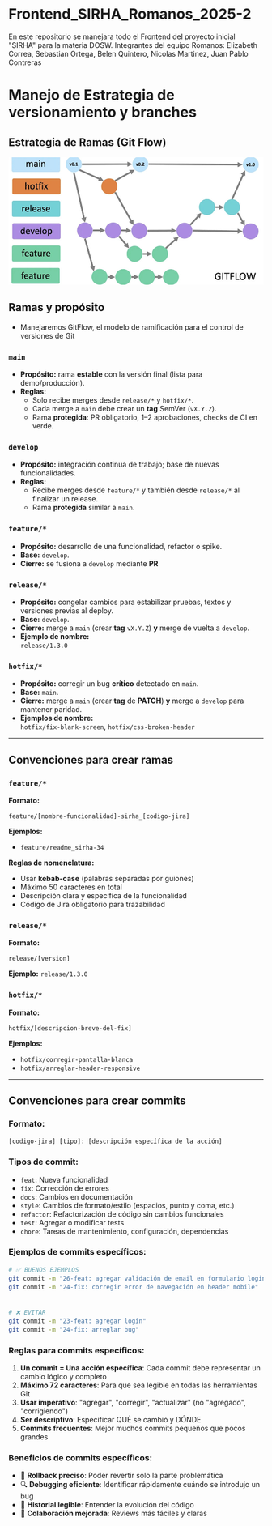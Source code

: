 # Frontend_SIRHA_Romanos_2025-2

En este repositorio se manejara todo el Frontend del proyecto inicial "SIRHA" para la materia DOSW. Integrantes del equipo Romanos: Elizabeth Correa, Sebastian Ortega, Belen Quintero, Nicolas Martinez, Juan Pablo Contreras

# Manejo de Estrategia de versionamiento y branches


## Estrategia de Ramas (Git Flow) 

![GitFlow.jpg](docs/images/GitFlow.jpg)

## Ramas y propósito
- Manejaremos GitFlow, el modelo de ramificación para el control de versiones de Git

### `main`
- **Propósito:** rama **estable** con la versión final (lista para demo/producción).
- **Reglas:**
  - Solo recibe merges desde `release/*` y `hotfix/*`.
  - Cada merge a `main` debe crear un **tag** SemVer (`vX.Y.Z`).
  - Rama **protegida**: PR obligatorio, 1–2 aprobaciones, checks de CI en verde.

### `develop`
- **Propósito:** integración continua de trabajo; base de nuevas funcionalidades.
- **Reglas:**
  - Recibe merges desde `feature/*` y también desde `release/*` al finalizar un release.
  - Rama **protegida** similar a `main`.

### `feature/*`
- **Propósito:** desarrollo de una funcionalidad, refactor o spike.
- **Base:** `develop`.
- **Cierre:** se fusiona a `develop` mediante **PR** 


### `release/*` 
- **Propósito:** congelar cambios para estabilizar pruebas, textos y versiones previas al deploy.
- **Base:** `develop`.
- **Cierre:** merge a `main` (crear **tag** `vX.Y.Z`) **y** merge de vuelta a `develop`.
- **Ejemplo de nombre:**  
  `release/1.3.0`

### `hotfix/*`
- **Propósito:** corregir un bug **crítico** detectado en `main`.
- **Base:** `main`.
- **Cierre:** merge a `main` (crear **tag** de **PATCH**) **y** merge a `develop` para mantener paridad.
- **Ejemplos de nombre:**  
  `hotfix/fix-blank-screen`, `hotfix/css-broken-header`


---

## Convenciones para **crear ramas**

### `feature/*`
**Formato:**
```
feature/[nombre-funcionalidad]-sirha_[codigo-jira]
```

**Ejemplos:**
- `feature/readme_sirha-34`

**Reglas de nomenclatura:**
- Usar **kebab-case** (palabras separadas por guiones)
- Máximo 50 caracteres en total
- Descripción clara y específica de la funcionalidad
- Código de Jira obligatorio para trazabilidad

### `release/*`
**Formato:**
```
release/[version]
```
**Ejemplo:** `release/1.3.0`

### `hotfix/*`
**Formato:**
```
hotfix/[descripcion-breve-del-fix]
```
**Ejemplos:**
- `hotfix/corregir-pantalla-blanca`
- `hotfix/arreglar-header-responsive`

---

## Convenciones para **crear commits**

### **Formato:**
```
[codigo-jira] [tipo]: [descripción específica de la acción]
```

### **Tipos de commit:**
- `feat`: Nueva funcionalidad
- `fix`: Corrección de errores
- `docs`: Cambios en documentación
- `style`: Cambios de formato/estilo (espacios, punto y coma, etc.)
- `refactor`: Refactorización de código sin cambios funcionales
- `test`: Agregar o modificar tests
- `chore`: Tareas de mantenimiento, configuración, dependencias

### **Ejemplos de commits específicos:**
```bash
# ✅ BUENOS EJEMPLOS
git commit -m "26-feat: agregar validación de email en formulario login"
git commit -m "24-fix: corregir error de navegación en header mobile"


# ❌ EVITAR 
git commit -m "23-feat: agregar login"
git commit -m "24-fix: arreglar bug"

```

### **Reglas para commits específicos:**
1. **Un commit = Una acción específica**: Cada commit debe representar un cambio lógico y completo
2. **Máximo 72 caracteres**: Para que sea legible en todas las herramientas Git
3. **Usar imperativo**: "agregar", "corregir", "actualizar" (no "agregado", "corrigiendo")
4. **Ser descriptivo**: Especificar QUÉ se cambió y DÓNDE
5. **Commits frecuentes**: Mejor muchos commits pequeños que pocos grandes

### **Beneficios de commits específicos:**
- 🔄 **Rollback preciso**: Poder revertir solo la parte problemática
- 🔍 **Debugging eficiente**: Identificar rápidamente cuándo se introdujo un bug
- 📖 **Historial legible**: Entender la evolución del código
- 🤝 **Colaboración mejorada**: Reviews más fáciles y claras




